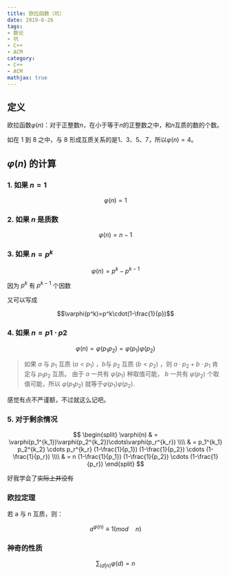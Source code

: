 ```yaml
---
title: 欧拉函数（坑）
date: 2019-6-26
tags:
- 数论
- 坑
- C++
- ACM
category:
- C++
- ACM
mathjax: true
---
```


## 定义

欧拉函数$\varphi(n)$：对于正整数$n$，在小于等于$n$的正整数之中，和$n$互质的数的个数。

如在 1 到 8 之中，与 8 形成互质关系的是1、3、5、7，所以$\varphi(n)=4$。

## $\varphi(n)$ 的计算

### 1. 如果 $n=1$

$$\varphi(n)=1$$

### 2. 如果 $n$ 是质数

$$\varphi(n)=n-1$$

### 3. 如果 $n=p^k$

$$\varphi(n)=p^k-p^{k-1}$$

因为 $p^k$ 有 $p^{k-1}$ 个因数

又可以写成

$$\varphi(p^k)=p^k\cdot(1-\frac{1}{p})$$

### 4. 如果 $n=p1\cdot p2$

$$\varphi(n)=\varphi(p_1p_2)=\varphi(p_1)\varphi(p_2)$$

> 如果 $a$ 与 $p_1$ 互质 $(a<p_1)$ ，$b$与 $p_2$ 互质 $(b<p_2)$ ，则 $a\cdot p_2+b\cdot p_1$ 肯定与 $p_1p_2$ 互质。
> 由于 $a$ 一共有 $\varphi(p_1)$ 种取值可能， $b$ 一共有 $\varphi(p_2)$ 个取值可能，所以 $\varphi(p_1p_2)$ 就等于$\varphi(p_1)\varphi(p_2)$.

感觉有点不严谨额，不过就这么记吧。

### 5. 对于剩余情况

$$
\begin{split}
\varphi(n) & = \varphi(p_1^{k_1})\varphi(p_2^{k_2})\cdots\varphi(p_r^{k_r}) \\\\
& = p_1^{k_1} p_2^{k_2} \cdots p_r^{k_r} (1-\frac{1}{p_1})  (1-\frac{1}{p_2}) \cdots  (1-\frac{1}{p_r}) \\\\
& = n (1-\frac{1}{p_1})  (1-\frac{1}{p_2}) \cdots  (1-\frac{1}{p_r})
\end{split}
$$

好我学会了~~实际上并没有~~

### 欧拉定理

若 a 与 n 互质，则：

$$a^{\varphi(n)}\equiv 1(mod\quad n)$$

### 神奇的性质

$$\sum_{(d|n)}\varphi(d)=n$$
